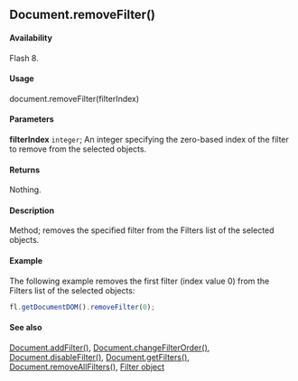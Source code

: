 ## Document.removeFilter()

#### Availability

Flash 8.

#### Usage

document.removeFilter(filterIndex)

#### Parameters

**filterIndex** `integer`; An integer specifying the zero-based index of the filter to remove from the selected objects.

#### Returns

Nothing.

#### Description

Method; removes the specified filter from the Filters list of the selected objects.

#### Example

The following example removes the first filter (index value 0) from the Filters list of the selected objects:

```javascript
fl.getDocumentDOM().removeFilter(0);
```

#### See also

[Document.addFilter()](../Document_object/Document3.md), [Document.changeFilterOrder()](../Document_object/Document29.md), [Document.disableFilter()](../Document_object/Document47.md), [Document.getFilters()](../Document_object/Document79.md), [Document.removeAllFilters()](../Document_object/Document240.md), [Filter object](../Filter_object/Filter_summary.md)
